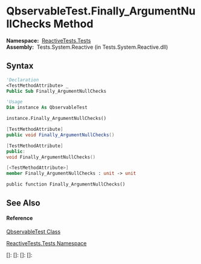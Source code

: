 # QbservableTest.Finally\_ArgumentNullChecks Method

**Namespace:**  [ReactiveTests.Tests](ReactiveTests.Tests\ReactiveTests.Tests.md)  
**Assembly:**  Tests.System.Reactive (in Tests.System.Reactive.dll)

## Syntax

```vb
'Declaration
<TestMethodAttribute> _
Public Sub Finally_ArgumentNullChecks
```

```vb
'Usage
Dim instance As QbservableTest

instance.Finally_ArgumentNullChecks()
```

```csharp
[TestMethodAttribute]
public void Finally_ArgumentNullChecks()
```

```c++
[TestMethodAttribute]
public:
void Finally_ArgumentNullChecks()
```

```fsharp
[<TestMethodAttribute>]
member Finally_ArgumentNullChecks : unit -> unit 
```

```jscript
public function Finally_ArgumentNullChecks()
```

## See Also

#### Reference

[QbservableTest Class](QbservableTest\QbservableTest.md)

[ReactiveTests.Tests Namespace](ReactiveTests.Tests\ReactiveTests.Tests.md)

[]: 
[]: 
[]: 
[]: 